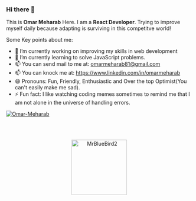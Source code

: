 ### Hi there 👋

This is **Omar Meharab** Here. I am a **React Developer**. Trying to improve myself daily because adapting is surviving in this competitve world!

Some Key points about me:

- 🔭 I’m currently working on improving my skills in web development
- 🌱 I’m currently learning to solve JavaScript problems.
- 📫 You can send mail to me at: omarmeharab81@gmail.com 
- 📫 You can knock me at: https://www.linkedin.com/in/omarmeharab
- 😄 Pronouns: Fun, Friendly, Enthusiastic and Over the top Optimist(You can't easily make me sad).
- ⚡ Fun fact: I like watching coding memes sometimes to remind me that I am not alone in the universe of handling errors.

<p align="left"> <a href="https://github.com/ryo-ma/github-profile-trophy"><img src="https://github-profile-trophy.vercel.app/?username=Omar-Meharab&row=3&column=6&theme=onedark&column=8&no-frame=false&no-bg=false" alt="Omar-Meharab"></a></p>

<!-- <a href="https://github.com/anuraghazra/github-readme-stats">
  <img align="center" src="https://github-readme-stats.anuraghazra1.vercel.app/api?username=Omar-Meharab&show_icons=true&include_all_commits=true&theme=onedark" alt="Badri's github stats" />
</a>
<a href="https://github.com/anuraghazra/github-readme-stats">
  <img align="center" src="https://github-readme-stats.anuraghazra1.vercel.app/api/top-langs/?username=Omar-Meharab&layout=compact&theme=onedark" />
</a> -->
<br />
<br />
<p align="center">
  <img align="center" height="150em" src="https://github-readme-streak-stats.herokuapp.com/?user=Omar-Meharab&theme=onedark" alt="MrBlueBird2" />
</p>
